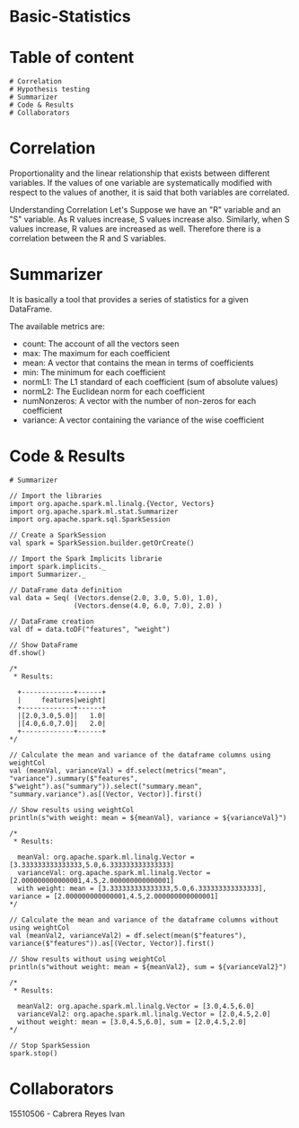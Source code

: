 # Basic-Statistics

# Table of content 

    # Correlation
    # Hypothesis testing
    # Summarizer
    # Code & Results
    # Collaborators

# Correlation
Proportionality and the linear relationship that exists between different variables. If the values of one variable are systematically modified with respect to the values of another, it is said that both variables are correlated.

Understanding Correlation
Let's Suppose we have an "R" variable and an "S" variable. As R values increase, S values increase also. Similarly, when S values increase, R values are increased as well. Therefore there is a correlation between the R and S variables.

# Summarizer
It is basically a tool that provides a series of statistics for a given DataFrame.

The available metrics are:
- count: The account of all the vectors seen
- max: The maximum for each coefficient
- mean: A vector that contains the mean in terms of coefficients
- min: The minimum for each coefficient
- normL1: The L1 standard of each coefficient (sum of absolute values)
- normL2: The Euclidean norm for each coefficient
- numNonzeros: A vector with the number of non-zeros for each coefficient
- variance: A vector containing the variance of the wise coefficient

# Code & Results 

    # Summarizer
    
    // Import the libraries
    import org.apache.spark.ml.linalg.{Vector, Vectors}
    import org.apache.spark.ml.stat.Summarizer
    import org.apache.spark.sql.SparkSession

    // Create a SparkSession
    val spark = SparkSession.builder.getOrCreate()

    // Import the Spark Implicits librarie
    import spark.implicits._
    import Summarizer._

    // DataFrame data definition
    val data = Seq( (Vectors.dense(2.0, 3.0, 5.0), 1.0),
                    (Vectors.dense(4.0, 6.0, 7.0), 2.0) )

    // DataFrame creation
    val df = data.toDF("features", "weight")

    // Show DataFrame
    df.show()

    /*
     * Results:

      +-------------+------+
      |     features|weight|
      +-------------+------+
      |[2.0,3.0,5.0]|   1.0|
      |[4.0,6.0,7.0]|   2.0|
      +-------------+------+
    */

    // Calculate the mean and variance of the dataframe columns using weightCol
    val (meanVal, varianceVal) = df.select(metrics("mean", "variance").summary($"features", $"weight").as("summary")).select("summary.mean", "summary.variance").as[(Vector, Vector)].first()

    // Show results using weightCol
    println(s"with weight: mean = ${meanVal}, variance = ${varianceVal}")

    /*
     * Results:

      meanVal: org.apache.spark.ml.linalg.Vector = [3.333333333333333,5.0,6.333333333333333]
      varianceVal: org.apache.spark.ml.linalg.Vector = [2.000000000000001,4.5,2.000000000000001]
      with weight: mean = [3.333333333333333,5.0,6.333333333333333], variance = [2.000000000000001,4.5,2.000000000000001]
    */

    // Calculate the mean and variance of the dataframe columns without using weightCol
    val (meanVal2, varianceVal2) = df.select(mean($"features"), variance($"features")).as[(Vector, Vector)].first()

    // Show results without using weightCol
    println(s"without weight: mean = ${meanVal2}, sum = ${varianceVal2}")

    /*
     * Results:

      meanVal2: org.apache.spark.ml.linalg.Vector = [3.0,4.5,6.0]
      varianceVal2: org.apache.spark.ml.linalg.Vector = [2.0,4.5,2.0]
      without weight: mean = [3.0,4.5,6.0], sum = [2.0,4.5,2.0]
    */

    // Stop SparkSession
    spark.stop()

# Collaborators
15510506 - Cabrera Reyes Ivan


